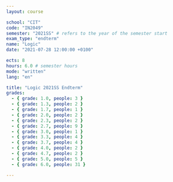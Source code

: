 ```yaml
---
layout: course

school: "CIT"
code: "IN2049"
semester: "2021SS" # refers to the year of the semester start
exam_type: "endterm"
name: "Logic"
date: "2021-07-28 12:00:00 +0100"

ects: 8
hours: 6.0 # semester hours
mode: "written"
lang: "en"

title: "Logic 2021SS Endterm"
grades:
  - { grade: 1.0, people: 3 }
  - { grade: 1.3, people: 2 }
  - { grade: 1.7, people: 1 }
  - { grade: 2.0, people: 2 }
  - { grade: 2.3, people: 2 }
  - { grade: 2.7, people: 9 }
  - { grade: 3.0, people: 1 }
  - { grade: 3.3, people: 4 }
  - { grade: 3.7, people: 4 }
  - { grade: 4.0, people: 2 }
  - { grade: 4.7, people: 2 }
  - { grade: 5.0, people: 5 }
  - { grade: 6.0, people: 31 }

---
```



